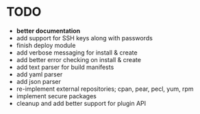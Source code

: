 # TODO

- **better documentation**
- add support for SSH keys along with passwords
- finish deploy module
- add verbose messaging for install & create
- add better error checking on install & create
- add text parser for build manifests
- add yaml parser
- add json parser 
- re-implement external repositories; cpan, pear, pecl, yum, rpm
- implement secure packages
- cleanup and add better support for plugin API


